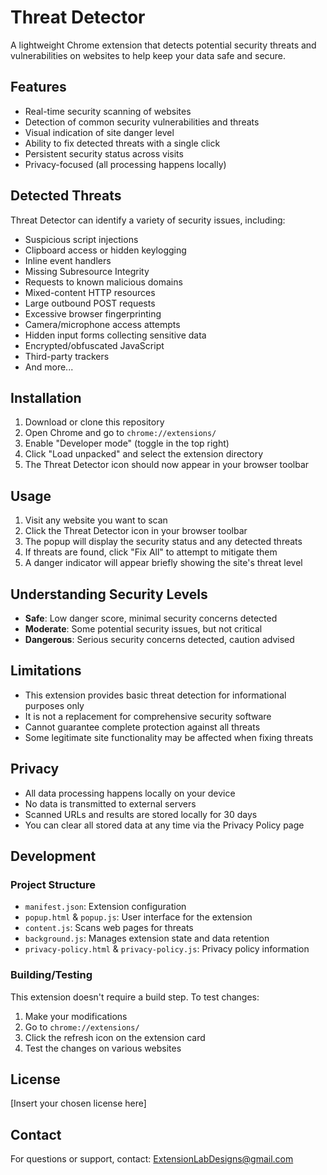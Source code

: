 # Threat Detector

A lightweight Chrome extension that detects potential security threats and vulnerabilities on websites to help keep your data safe and secure.

## Features

- Real-time security scanning of websites
- Detection of common security vulnerabilities and threats
- Visual indication of site danger level
- Ability to fix detected threats with a single click
- Persistent security status across visits
- Privacy-focused (all processing happens locally)

## Detected Threats

Threat Detector can identify a variety of security issues, including:

- Suspicious script injections
- Clipboard access or hidden keylogging
- Inline event handlers
- Missing Subresource Integrity
- Requests to known malicious domains
- Mixed-content HTTP resources
- Large outbound POST requests
- Excessive browser fingerprinting
- Camera/microphone access attempts
- Hidden input forms collecting sensitive data
- Encrypted/obfuscated JavaScript
- Third-party trackers
- And more...

## Installation

1. Download or clone this repository
2. Open Chrome and go to `chrome://extensions/`
3. Enable "Developer mode" (toggle in the top right)
4. Click "Load unpacked" and select the extension directory
5. The Threat Detector icon should now appear in your browser toolbar

## Usage

1. Visit any website you want to scan
2. Click the Threat Detector icon in your browser toolbar
3. The popup will display the security status and any detected threats
4. If threats are found, click "Fix All" to attempt to mitigate them
5. A danger indicator will appear briefly showing the site's threat level

## Understanding Security Levels

- **Safe**: Low danger score, minimal security concerns detected
- **Moderate**: Some potential security issues, but not critical
- **Dangerous**: Serious security concerns detected, caution advised

## Limitations

- This extension provides basic threat detection for informational purposes only
- It is not a replacement for comprehensive security software
- Cannot guarantee complete protection against all threats
- Some legitimate site functionality may be affected when fixing threats

## Privacy

- All data processing happens locally on your device
- No data is transmitted to external servers
- Scanned URLs and results are stored locally for 30 days
- You can clear all stored data at any time via the Privacy Policy page

## Development

### Project Structure

- `manifest.json`: Extension configuration
- `popup.html` & `popup.js`: User interface for the extension
- `content.js`: Scans web pages for threats
- `background.js`: Manages extension state and data retention
- `privacy-policy.html` & `privacy-policy.js`: Privacy policy information

### Building/Testing

This extension doesn't require a build step. To test changes:

1. Make your modifications
2. Go to `chrome://extensions/`
3. Click the refresh icon on the extension card
4. Test the changes on various websites

## License

[Insert your chosen license here]

## Contact

For questions or support, contact: ExtensionLabDesigns@gmail.com
